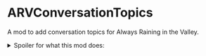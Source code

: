 # ARVConversationTopics

A mod to add conversation topics for Always Raining in the Valley.

<details>
  <summary>Spoiler for what this mod does:</summary>
  This mod adds a conversation topic `ARV_luau_cranberries` when cranberries are added to the luau.
</details> 
